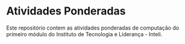 # Atividades Ponderadas

Este repositório contem as atividades ponderadas de computação do primeiro módulo do Instituto de Tecnologia e Liderança - Inteli. 
 
